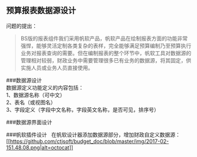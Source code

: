 ## 预算报表数据源设计

问题的提出：
>BS版的报表组件我们采用帆软产品，帆软产品在绘制报表方面的功能非常强悍，能够灵活定制各类复杂的表样，完全能够满足预算编制乃至预算执行业务对报表查询的需要。但在编制报表的整个环节中，帆软工具对数据源的管理相对较弱，财政业务中需要管理很多已有业务的数据源，将其固定，供实施人员或业务人员直接使用。

###数据源设计  
数据源定义功能定义的内容包括：  
1、数据源名称（可中文）   
2、表名（或视图名）  
3、字段定义（字段中文名称，字段英文名称，是否可见，排序号）    

###数据源界面设计


###帆软插件设计  
在帆软设计器添加数据源部分，增加财政自定义数据源：  
[[https://github.com/ctjsoft/budget_doc/blob/master/img/2017-02-151.48.08.png|alt=octocat]]

